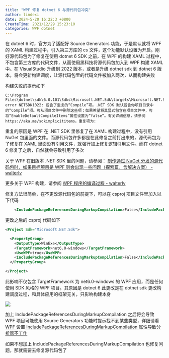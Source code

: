 ```yaml
---
title: "WPF 修复 dotnet 6 与源代码包冲突"
author: lindexi
date: 2024-5-20 16:22:3 +0800
CreateTime: 2021/12/29 15:23:10
categories: WPF dotnet
---
```


在 dotnet 6 时，官方为了适配好 Source Generators 功能，于是默认就将 WPF 的 XAML 构建过程中，引入第三方库的 cs 文件，这个功能默认设置为开启。刚好源代码包为了修复在使用 dotnet 6 SDK 之前，在 WPF 的构建 XAML 过程中，不包含第三方库的代码文件，从而使用黑科技将源代码包加入到 WPF 构建 XAML 中。在 VisualStudio 升级到 2022 版本，或者是升级 dotnet sdk 到 dotnet 6 版本，将会更新构建调度，让源代码包里的代码文件被加入两次，从而构建失败

<!--more-->


<!-- CreateTime:2021/12/29 15:23:10 -->

<!-- 发布 -->

构建失败的提示如下

```
C:\Program Files\dotnet\sdk\6.0.101\Sdks\Microsoft.NET.Sdk\targets\Microsoft.NET.Sdk.DefaultItems.Shared.targets(190,5): error NETSDK1022: 包含了重复的“Compile”项。.NET SDK 默认包含你项目目录中的“Compile”项。可从项目文件中删除这些项；如果希望将其显式包含在项目文件中，可将“EnableDefaultCompileItems”属性设置为“false”。有关详细信息，请参阅 https://aka.ms/sdkimplicititems。重复项为: 
```

重复的原因是 WPF 在 .NET SDK 里修复了在 XAML 构建过程中，没有引用 NuGet 包里面的文件。而源代码包许多都是在此修复之前打出来的，源代码包为了修复在 XAML 里面没有引用文件，就强行加上修复逻辑引用文件。而在 dotnet 6 修复了之后，自然就会导致引用了多次

关于 WPF 在旧版本 .NET SDK 里的问题，请参阅： [制作通过 NuGet 分发的源代码包时，如果目标项目是 WPF 则会出现一些问题（探索篇，含解决方案） - walterlv](https://blog.walterlv.com/post/issues-of-nuget-package-import-for-wpf-projects.html )

更多关于 WPF 构建，请参阅 [WPF 程序的编译过程 - walterlv](https://blog.walterlv.com/post/how-wpf-assemblies-are-compiled )

修复方法很简单，在不更改源代码包的前提下，可以在 csproj 项目文件里加入以下代码

```xml
    <IncludePackageReferencesDuringMarkupCompilation>False</IncludePackageReferencesDuringMarkupCompilation>
```

更改之后的 csproj 代码如下

```xml
<Project Sdk="Microsoft.NET.Sdk">

  <PropertyGroup>
    <OutputType>WinExe</OutputType>
    <TargetFramework>net6.0-windows</TargetFramework>
    <UseWPF>true</UseWPF>
    <IncludePackageReferencesDuringMarkupCompilation>False</IncludePackageReferencesDuringMarkupCompilation>
  </PropertyGroup>

</Project>
```

此影响不仅包含 TargetFramework 为 net6.0-windows 的 WPF 应用，而是任何使用 SDK 风格的 WPF 项目。其原因是 dotnet 6 此更改是在 dotnet sdk 更改构建调度过程，和具体应用的框架无关，只影响构建本身

<!-- ![](image/WPF 修复 dotnet 6 与源代码包冲突/WPF 修复 dotnet 6 与源代码包冲突0.png) -->

![](http://image.acmx.xyz/lindexi%2F202112291523193526.jpg)

加上 IncludePackageReferencesDuringMarkupCompilation 之后将会导致 WPF 项目可能使用 Source Generators 功能时提示找不到某些类型，详细请看 [WPF 设置 IncludePackageReferencesDuringMarkupCompilation 属性导致分析器不工作](https://blog.lindexi.com/post/WPF-%E8%AE%BE%E7%BD%AE-IncludePackageReferencesDuringMarkupCompilation-%E5%B1%9E%E6%80%A7%E5%AF%BC%E8%87%B4%E5%88%86%E6%9E%90%E5%99%A8%E4%B8%8D%E5%B7%A5%E4%BD%9C.html )

如果不想加上 IncludePackageReferencesDuringMarkupCompilation 也修复问题，那就需要去修复源代码包了
